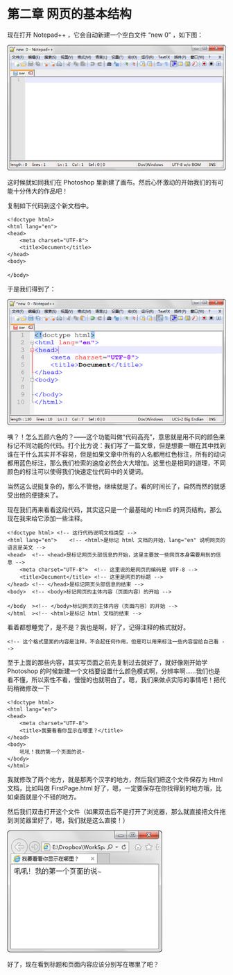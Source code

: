第二章 网页的基本结构
===

现在打开 Notepad++ ，它会自动新建一个空白文件 “new 0” ，如下图：

![图2-1](images/2-1.png)

这时候就如同我们在 Photoshop 里新建了画布。然后心怀激动的开始我们的有可能十分伟大的作品吧！

复制如下代码到这个新文档中。

	<!doctype html>
	<html lang="en">
	<head>
		<meta charset="UTF-8">
		<title>Document</title>
	</head>
	<body>
		
	</body>

于是我们得到了：

![图2-2](images/2-2.png)

咦？！怎么五颜六色的？——这个功能叫做“代码高亮”，意思就是用不同的颜色来标记不同功能的代码。打个比方说：我们写了一篇文章，但是想要一眼在其中找到谁在干什么其实并不容易，但是如果文章中所有的人名都用红色标注，所有的动词都用蓝色标注，那么我们检索的速度必然会大大增加。这里也是相同的道理，不同颜色的标注可以使得我们快速定位代码中的关键词。

当然这么说挺复杂的，那么不管他，继续就是了。看的时间长了，自然而然的就感受出他的便捷来了。

现在我们再来看看这段代码，其实这只是一个最基础的 Html5 的网页结构。那么现在我来给它添加一些注释。

	<!doctype html>	<!-- 这行代码说明文档类型 -->
	<html lang="en">	<!-- <html>是标记 html 文档的开始，lang="en" 说明网页的语言是英文 -->
	<head>	<!-- <head>是标记网页头部信息的开始，这里主要放一些网页本身需要用到的信息 -->
		<meta charset="UTF-8">	<!-- 这里说的是网页的编码是 UTF-8 -->
		<title>Document</title>	<!-- 这里是网页的标题 -->
	</head>	<!-- </head>是标记网页头部信息的结束 -->
	<body>	<!-- <body>标记网页的主体内容（页面内容）的开始 -->
		
	</body	><!-- </body>标记网页的主体内容（页面内容）的开始 -->
	</html	><!-- <html>是标记 html 文档的结束 -->

看着都想睡觉了，是不是？我也是啊，好了，记得注释的格式就好。

	<!-- 这个格式里面的内容是注释，不会起任何作用，但是可以用来标注一些内容留给自己看 -->

至于上面的那些内容，其实写页面之前先复制过去就好了，就好像刚开始学 Photoshop 的时候新建一个文档要设置什么颜色模式啊，分辨率啊……我们也是看不懂，所以索性不看，慢慢的也就明白了。嗯，我们来做点实际的事情吧！把代码稍微修改一下

	<!doctype html>
	<html lang="en">
	<head>
		<meta charset="UTF-8">
		<title>我要看看你显示在哪里？</title>
	</head>
	<body>
		吼吼！我的第一个页面的说~
	</body>
	</html>

我就修改了两个地方，就是那两个汉字的地方，然后我们把这个文件保存为 Html 文档，比如叫做 FirstPage.html 好了，嗯，一定要保存在你找得到的地方哦，比如桌面就是个不错的地方。

然后我们双击打开这个文件（如果双击后不是打开了浏览器，那么就直接把文件拖到浏览器里好了，嗯，我们就是这么直接！）

![图2-3](images/2-3.png)

好了，现在看到标题和页面内容应该分别写在哪里了吧？
